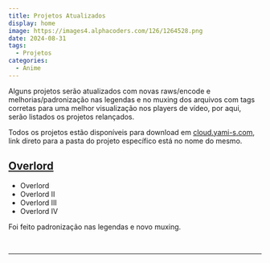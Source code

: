 ```yaml
---
title: Projetos Atualizados
display: home
image: https://images4.alphacoders.com/126/1264528.png
date: 2024-08-31
tags:
  - Projetos
categories:
  - Anime
---
```


Alguns projetos serão atualizados com novas raws/encode e melhorias/padronização nas legendas e no muxing dos arquivos com tags corretas para uma melhor visualização nos players de vídeo, por aqui, serão listados os projetos relançados.

Todos os projetos estão disponíveis para download em [cloud.yami-s.com](https://cloud.yami-s.com/0:/), link direto para a pasta do projeto específico está no nome do mesmo.

## [Overlord](https://cloud.yami-s.com/0:/Overlord/)
- Overlord
- Overlord II
- Overlord III
- Overlord IV

Foi feito padronização nas legendas e novo muxing.




<br><hr><br>
<Disqus/>
